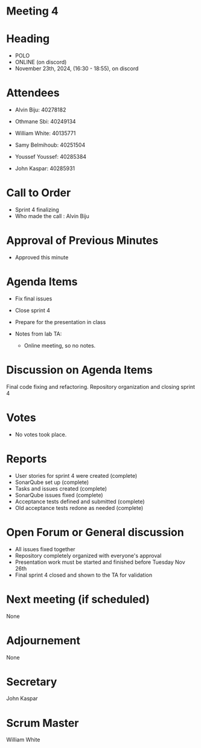 # Meeting 4
# Heading

- POLO
- ONLINE (on discord)
- November 23th, 2024,  (16:30 - 18:55), on discord
  
# Attendees

- Alvin Biju: 40278182

- Othmane Sbi: 40249134

- William White: 40135771

- Samy Belmihoub: 40251504

- Youssef Youssef: 40285384

- John Kaspar: 40285931

# Call to Order

- Sprint 4 finalizing
- Who made the call : Alvin Biju
  
# Approval of Previous Minutes

- Approved this minute
  
# Agenda Items

- Fix final issues
- Close sprint 4
- Prepare for the presentation in class

- Notes from lab TA:

  - Online meeting, so no notes.
    
# Discussion on Agenda Items
Final code fixing and refactoring.
Repository organization and closing sprint 4
  
# Votes

- No votes took place.
  
# Reports

- User stories for sprint 4 were created (complete)
- SonarQube set up (complete)
- Tasks and issues created (complete)
- SonarQube issues fixed (complete)
- Acceptance tests defined and submitted (complete)
- Old acceptance tests redone as needed (complete)
  
# Open Forum or General discussion

- All issues fixed together
- Repository completely organized with everyone's approval
- Presentation work must be started and finished before Tuesday Nov 26th
- Final sprint 4 closed and shown to the TA for validation
  
# Next meeting (if scheduled)

None
  

# Adjournement
None

# Secretary
John Kaspar

# Scrum Master
William White




